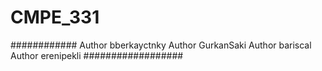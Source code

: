 # CMPE_331
############
Author bberkayctnky
Author GurkanSaki
Author bariscal
Author erenipekli
##################
